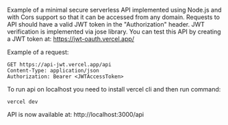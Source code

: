 Example of a minimal secure serverless API implemented using Node.js and with Cors support so that it can be accessed from any domain. Requests to API should have a valid JWT token in the "Authorization" header. JWT verification is implemented via jose library. You can test this API by creating a JWT token at: https://jwt-oauth.vercel.app/

Example of a request:
````
GET https://api-jwt.vercel.app/api
Content-Type: application/json
Authorization: Bearer <JWTAccessToken>
````

To run api on localhost you need to install vercel cli and then run command:
````
vercel dev
````
API is now available at: http://localhost:3000/api


